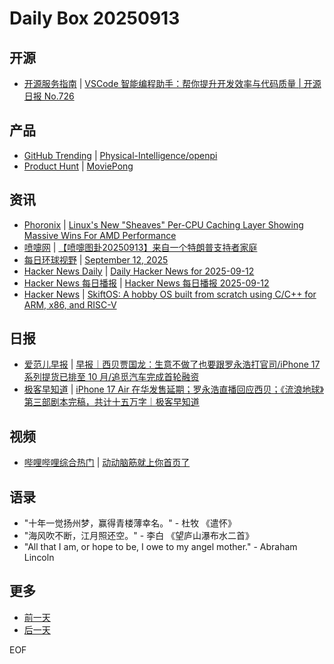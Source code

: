 # Daily Box 20250913

## 开源
- [开源服务指南](https://osguider.com/blog/) | [VSCode 智能编程助手：帮你提升开发效率与代码质量 | 开源日报 No.726](https://osguider.com/blog/post/daily/daily-726/)

## 产品
- [GitHub Trending](https://github.com/trending?since=daily) | [Physical-Intelligence/openpi](https://github.com/Physical-Intelligence/openpi)
- [Product Hunt](https://www.producthunt.com) | [MoviePong](https://www.producthunt.com/products/moviepong)

## 资讯
- [Phoronix](https://www.phoronix.com/) | [Linux's New "Sheaves" Per-CPU Caching Layer Showing Massive Wins For AMD Performance](https://www.phoronix.com/news/Linux-Sheaves-AMD-Performance)
- [喷嚏网](http://www.dapenti.com/blog/blog.asp?subjectid=70&name=xilei) | [【喷嚏图卦20250913】来自一个特朗普支持者家庭](http://www.dapenti.com/blog/more.asp?name=xilei&id=188223)
- [每日环球视野](https://idai.ly/) | [September 12, 2025](http://m.idai.ly/se/a193iG?1757635200)
- [Hacker News Daily](https://www.daemonology.net/hn-daily/) | [Daily Hacker News for 2025-09-12](https://www.daemonology.net/hn-daily/2025-09-12.html)
- [Hacker News 每日播报](https://hacker-news.agi.li/) | [Hacker News 每日播报 2025-09-12](https://hacker-news.agi.li/post/2025-09-12)
- [Hacker News](https://news.ycombinator.com/front) | [SkiftOS: A hobby OS built from scratch using C/C++ for ARM, x86, and RISC-V](https://news.ycombinator.com/item?id=45229414)

## 日报
- [爱范儿早报](https://www.ifanr.com/category/ifanrnews) | [早报｜西贝贾国龙：生意不做了也要跟罗永浩打官司/iPhone 17 系列提货已排至 10 月/追觅汽车完成首轮融资](https://www.ifanr.com/1637683)
- [极客早知道](https://www.geekpark.net/column/74) | [iPhone 17 Air 在华发售延期；罗永浩直播回应西贝；《流浪地球》第三部剧本完稿，共计十五万字｜极客早知道](https://www.geekpark.net/news/353927)

## 视频
- [哔哩哔哩综合热门](https://www.bilibili.com/v/popular/all/) | [动动脑筋就上你首页了](https://b23.tv/BV1Z1pLzjEkD)

## 语录
- "十年一觉扬州梦，赢得青楼薄幸名。" - 杜牧 《遣怀》
- "海风吹不断，江月照还空。" - 李白 《望庐山瀑布水二首》
- "All that I am, or hope to be, I owe to my angel mother." - Abraham Lincoln

## 更多
- [前一天](daily-box-20250912.md)
- [后一天](daily-box-20250914.md)

EOF